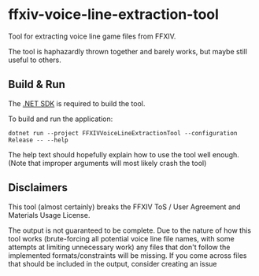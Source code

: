 # ffxiv-voice-line-extraction-tool
Tool for extracting voice line game files from FFXIV.

The tool is haphazardly thrown together and barely works, but maybe still useful to others.

## Build & Run
The [.NET SDK](https://dotnet.microsoft.com/) is required to build the tool.

To build and run the application:
```
dotnet run --project FFXIVVoiceLineExtractionTool --configuration Release -- --help
```
The help text should hopefully explain how to use the tool well enough. (Note that improper arguments will most likely crash the tool)

## Disclaimers
This tool (almost certainly) breaks the FFXIV ToS / User Agreement and Materials Usage License.

The output is not guaranteed to be complete. Due to the nature of how this tool works (brute-forcing all potential voice line file names, with some attempts at limiting unnecessary work) any files that don't follow the implemented formats/constraints will be missing. If you come across files that should be included in the output, consider creating an issue